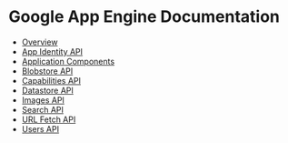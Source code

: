 <!--
 Copyright 2021 Google LLC

 Licensed under the Apache License, Version 2.0 (the "License");
 you may not use this file except in compliance with the License.
 You may obtain a copy of the License at

     https://www.apache.org/licenses/LICENSE-2.0

 Unless required by applicable law or agreed to in writing, software
 distributed under the License is distributed on an "AS IS" BASIS,
 WITHOUT WARRANTIES OR CONDITIONS OF ANY KIND, either express or implied.
 See the License for the specific language governing permissions and
 limitations under the License.
-->

# Google App Engine Documentation

*   [Overview](overview.md)
*   [App Identity API](app_identity.md)
*   [Application Components](application_components.md)
*   [Blobstore API](blobstore.md)
*   [Capabilities API](capabilities.md)
*   [Datastore API](datastore.md)
*   [Images API](image_apis.md)
*   [Search API](search.md)
*   [URL Fetch API](urlfetch.md)
*   [Users API](users.md)
